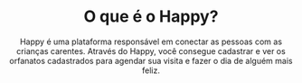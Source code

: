 <h1 align="center><img src="https://raw.githubusercontent.com/ascenciodev/nlw3_happy/master/public/images/logo-icon.png"></h1>
        
<h1 align="center">
    O que é o Happy?
</h1>
<p align="center">Happy é uma plataforma responsável em conectar as pessoas com as crianças carentes.
Através do Happy, você consegue cadastrar e ver os orfanatos cadastrados para agendar sua visita e fazer o dia de alguém mais feliz.</p>

